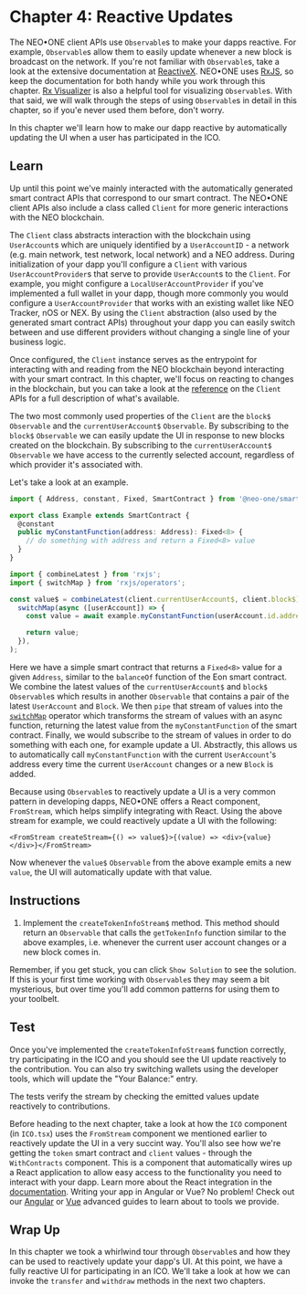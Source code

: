 # Chapter 4: Reactive Updates

The NEO•ONE client APIs use `Observable`s to make your dapps reactive. For example, `Observable`s allow them to easily update whenever a new block is broadcast on the network. If you're not familiar with `Observable`s, take a look at the extensive documentation at [ReactiveX](http://reactivex.io/). NEO•ONE uses [RxJS](https://rxjs-dev.firebaseapp.com/), so keep the documentation for both handy while you work through this chapter. [Rx Visualizer](https://rxviz.com/) is also a helpful tool for visualizing `Observable`s. With that said, we will walk through the steps of using `Observable`s in detail in this chapter, so if you'e never used them before, don't worry.

In this chapter we'll learn how to make our dapp reactive by automatically updating the UI when a user has participated in the ICO.

## Learn

Up until this point we've mainly interacted with the automatically generated smart contract APIs that correspond to our smart contract. The NEO•ONE client APIs also include a class called `Client` for more generic interactions with the NEO blockchain.

The `Client` class abstracts interaction with the blockchain using `UserAccount`s which are uniquely identified by a `UserAccountID` - a network (e.g. main network, test network, local network) and a NEO address. During initialization of your dapp you'll configure a `Client` with various `UserAccountProvider`s that serve to provide `UserAccount`s to the `Client`. For example, you might configure a `LocalUserAccountProvider` if you've implemented a full wallet in your dapp, though more commonly you would configure a `UserAccountProvider` that works with an existing wallet like NEO Tracker, nOS or NEX. By using the `Client` abstraction (also used by the generated smart contract APIs) throughout your dapp you can easily switch between and use different providers without changing a single line of your business logic.

Once configured, the `Client` instance serves as the entrypoint for interacting with and reading from the NEO blockchain beyond interacting with your smart contract. In this chapter, we'll focus on reacting to changes in the blockchain, but you can take a look at the [reference](/reference/@neo-one/client) on the `Client` APIs for a full description of what's available.

The two most commonly used properties of the `Client` are the `block$` `Observable` and the `currentUserAccount$` `Observable`. By subscribing to the `block$` `Observable` we can easily update the UI in response to new blocks created on the blockchain. By subscribing to the `currentUserAccount$` `Observable` we have access to the currently selected account, regardless of which provider it's associated with.

Let's take a look at an example.

```typescript
import { Address, constant, Fixed, SmartContract } from '@neo-one/smart-contract';

export class Example extends SmartContract {
  @constant
  public myConstantFunction(address: Address): Fixed<8> {
    // do something with address and return a Fixed<8> value
  }
}
```

```typescript
import { combineLatest } from 'rxjs';
import { switchMap } from 'rxjs/operators';

const value$ = combineLatest(client.currentUserAccount$, client.block$).pipe(
  switchMap(async ([userAccount]) => {
    const value = await example.myConstantFunction(userAccount.id.address);

    return value;
  }),
);
```

Here we have a simple smart contract that returns a `Fixed<8>` value for a given `Address`, similar to the `balanceOf` function of the Eon smart contract. We combine the latest values of the `currentUserAccount$` and `block$` `Observable`s which results in another `Observable` that contains a pair of the latest `UserAccount` and `Block`. We then `pipe` that stream of values into the [`switchMap`](https://rxjs-dev.firebaseapp.com/api/operators/switchMap) operator which transforms the stream of values with an async function, returning the latest value from the `myConstantFunction` of the smart contract. Finally, we would subscribe to the stream of values in order to do something with each one, for example update a UI. Abstractly, this allows us to automatically call `myConstantFunction` with the current `UserAccount`'s address every time the current `UserAccount` changes or a new `Block` is added.

Because using `Observable`s to reactively update a UI is a very common pattern in developing dapps, NEO•ONE offers a React component, `FromStream`, which helps simplify integrating with React. Using the above stream for example, we could reactively update a UI with the following:

```tsx
<FromStream createStream={() => value$}>{(value) => <div>{value}</div>}</FromStream>
```

Now whenever the `value$` `Observable` from the above example emits a new `value`, the UI will automatically update with that value.

## Instructions

1. Implement the `createTokenInfoStream$` method. This method should return an `Observable` that calls the `getTokenInfo` function similar to the above examples, i.e. whenever the current user account changes or a new block comes in.

Remember, if you get stuck, you can click `Show Solution` to see the solution. If this is your first time working with `Observable`s they may seem a bit mysterious, but over time you'll add common patterns for using them to your toolbelt.

## Test

Once you've implemented the `createTokenInfoStream$` function correctly, try participating in the ICO and you should see the UI update reactively to the contribution. You can also try switching wallets using the developer tools, which will update the "Your Balance:" entry.

The tests verify the stream by checking the emitted values update reactively to contributions.

Before heading to the next chapter, take a look at how the `ICO` component (in `ICO.tsx`) uses the `FromStream` component we mentioned earlier to reactively update the UI in a very succint way. You'll also see how we're getting the `token` smart contract and `client` values - through the `WithContracts` component. This is a component that automatically wires up a React application to allow easy access to the functionality you need to interact with your dapp. Learn more about the React integration in the [documentation](/docs/react). Writing your app in Angular or Vue? No problem! Check out our [Angular](/docs/angular) or [Vue](/docs/vue) advanced guides to learn about to tools we provide.

## Wrap Up

In this chapter we took a whirlwind tour through `Observable`s and how they can be used to reactively update your dapp's UI. At this point, we have a fully reactive UI for participating in an ICO. We'll take a look at how we can invoke the `transfer` and `withdraw` methods in the next two chapters.

